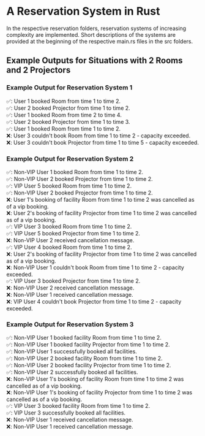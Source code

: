 # A Reservation System in Rust

In the respective reservation folders, reservation systems of increasing complexity are implemented.
Short descriptions of the systems are provided at the beginning of the respective main.rs files in
the src folders.

## Example Outputs for Situations with 2 Rooms and 2 Projectors

### Example Output for Reservation System 1
✅: User 1 booked Room from time 1 to time 2.\
✅: User 2 booked Projector from time 1 to time 2.\
✅: User 1 booked Room from time 2 to time 4.\
✅: User 2 booked Projector from time 1 to time 3.\
✅: User 1 booked Room from time 1 to time 2.\
❌: User 3 couldn't book Room from time 1 to time 2 - capacity exceeded.\
❌: User 3 couldn't book Projector from time 1 to time 5 - capacity exceeded.

### Example Output for Reservation System 2

✅: Non-VIP User 1 booked Room from time 1 to time 2.\
✅: Non-VIP User 2 booked Projector from time 1 to time 2.\
✅: VIP User 5 booked Room from time 1 to time 2.\
✅: Non-VIP User 2 booked Projector from time 1 to time 2.\
❌: User 1's booking of facility Room from time 1 to time 2 was cancelled as of a vip booking.\
❌: User 2's booking of facility Projector from time 1 to time 2 was cancelled as of a vip booking.\
✅: VIP User 3 booked Room from time 1 to time 2.\
✅: VIP User 5 booked Projector from time 1 to time 2.\
❌: Non-VIP User 2 received cancellation message.\
✅: VIP User 4 booked Room from time 1 to time 2.\
❌: User 2's booking of facility Projector from time 1 to time 2 was cancelled as of a vip booking.\
❌: Non-VIP User 1 couldn't book Room from time 1 to time 2 - capacity exceeded.\
✅: VIP User 3 booked Projector from time 1 to time 2.\
❌: Non-VIP User 2 received cancellation message.\
❌: Non-VIP User 1 received cancellation message.\
❌: VIP User 4 couldn't book Projector from time 1 to time 2 - capacity exceeded.

### Example Output for Reservation System 3

✅: Non-VIP User 1 booked facility Room from time 1 to time 2.\
✅: Non-VIP User 1 booked facility Projector from time 1 to time 2.\
✅: Non-VIP User 1 successfully booked all facilities.\
✅: Non-VIP User 2 booked facility Room from time 1 to time 2.\
✅: Non-VIP User 2 booked facility Projector from time 1 to time 2.\
✅: Non-VIP User 2 successfully booked all facilities.\
❌: Non-VIP User 1's booking of facility Room from time 1 to time 2 was cancelled as of a vip booking.\
❌: Non-VIP User 1's booking of facility Projector from time 1 to time 2 was cancelled as of a vip booking.\
✅: VIP User 3 booked facility Room from time 1 to time 2.\
✅: VIP User 3 successfully booked all facilities.\
❌: Non-VIP User 1 received cancellation message.\
❌: Non-VIP User 1 received cancellation message.